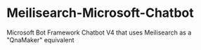 # Meilisearch-Microsoft-Chatbot
Microsoft Bot Framework Chatbot V4 that uses Meilisearch as a "QnaMaker" equivalent
